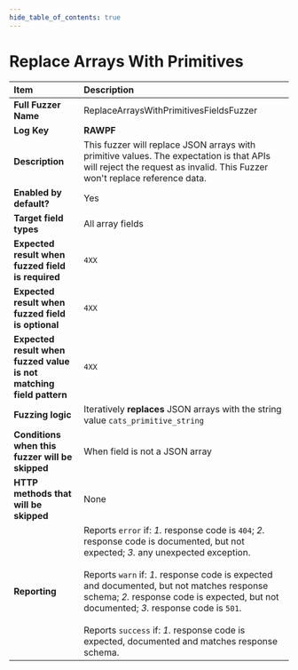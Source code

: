 ```yaml
--- 
hide_table_of_contents: true
---
```


# Replace Arrays With Primitives

| Item                                                                | Description                                                                                                                                                                                                                                                                                                                                                                                                                                 |
|:--------------------------------------------------------------------|:--------------------------------------------------------------------------------------------------------------------------------------------------------------------------------------------------------------------------------------------------------------------------------------------------------------------------------------------------------------------------------------------------------------------------------------------|
| **Full Fuzzer Name**                                                | ReplaceArraysWithPrimitivesFieldsFuzzer                                                                                                                                                                                                                                                                                                                                                                                                     |
| **Log Key**                                                         | **RAWPF**                                                                                                                                                                                                                                                                                                                                                                                                                                   |
| **Description**                                                     | This fuzzer will replace JSON arrays with primitive values. The expectation is that APIs will reject the request as invalid. This Fuzzer won't replace reference data.                                                                                                                                                                                                                                                                      |
| **Enabled by default?**                                             | Yes                                                                                                                                                                                                                                                                                                                                                                                                                                         |
| **Target field types**                                              | All array fields                                                                                                                                                                                                                                                                                                                                                                                                                            |
| **Expected result when fuzzed field is required**                   | `4XX`                                                                                                                                                                                                                                                                                                                                                                                                                                       |
| **Expected result when fuzzed field is optional**                   | `4XX`                                                                                                                                                                                                                                                                                                                                                                                                                                       |
| **Expected result when fuzzed value is not matching field pattern** | `4XX`                                                                                                                                                                                                                                                                                                                                                                                                                                       |
| **Fuzzing logic**                                                   | Iteratively **replaces** JSON arrays with the string value `cats_primitive_string`                                                                                                                                                                                                                                                                                                                                                          |
| **Conditions when this fuzzer will be skipped**                     | When field is not a JSON array                                                                                                                                                                                                                                                                                                                                                                                                              |
| **HTTP methods that will be skipped**                               | None                                                                                                                                                                                                                                                                                                                                                                                                                                        |
| **Reporting**                                                       | Reports `error` if: *1.* response code is `404`; *2.* response code is documented, but not expected; *3.* any unexpected exception. <br/><br/> Reports `warn` if: *1.* response code is expected and documented, but not matches response schema; *2.* response code is expected, but not documented; *3.* response code is `501`. <br/><br/> Reports `success` if: *1.* response code is expected, documented and matches response schema. | 
